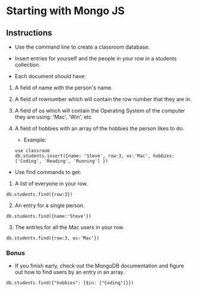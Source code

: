 # Starting with Mongo JS

## Instructions

* Use the command line to create a classroom database.

* Insert entries for yourself and the people in your row in a students collection.

* Each document should have:

1. A field of name with the person's name.

2. A field of rownumber which will contain the row number that they are in.

3. A field of os which will contain the Operating System of the computer they are using: 'Mac', 'Win', etc

4. A field of hobbies with an array of the hobbies the person likes to do.

   * Example:
  
   ```
   use classroom
   db.students.insert({name: 'Steve', row:3, os:'Mac', hobbies:['Coding', 'Reading', 'Running'] })
   ```
  

* Use find commands to get:

1. A list of everyone in your row.

```
db.students.find({row:3})
```

2. An entry for a single person.

```
db.students.find({name:'Steve'})
```

3. The entries for all the Mac users in your row.

```
db.students.find({row:3, os:'Mac'})
```

### Bonus

* If you finish early, check out the MongoDB documentation and figure out how to find users by an entry in an array.

```
db.students.find({"hobbies": {$in: ["Coding"]}})
```
